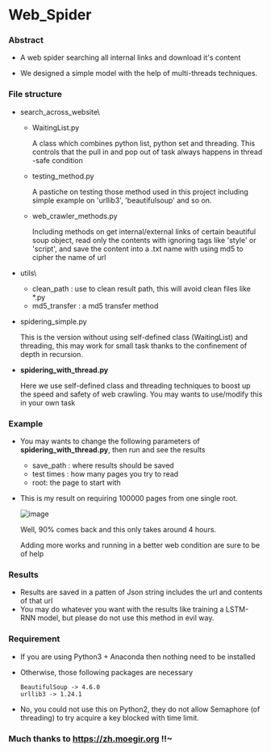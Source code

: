 # Web_Spider
### Abstract

- A web spider searching all internal links and download it's content

- We designed a simple model with the help of multi-threads techniques.

### File structure

- search_across_website\

  - WaitingList.py

    A class which combines python list, python set and threading. This controls that the pull in and pop out of task always happens in thread -safe condition

  - testing_method.py

    A pastiche on testing those method used in this project including simple example on 'urllib3', 'beautifulsoup' and so on.

  - web_crawler_methods.py 

    Including methods on get internal/external links of certain beautiful soup object, read only the contents with ignoring tags like 'style' or 'script', and save the content into a .txt name with using md5 to cipher the name of url

- utils\

  - clean_path : use to clean result path, this will avoid clean files like *.py
  - md5_transfer : a md5 transfer method

- spidering_simple.py

  This is the version without using self-defined class (WaitingList) and threading, this may work for small task thanks to the confinement of depth in recursion.

- **spidering_with_thread.py**

  Here we use self-defined class and threading techniques to boost up the speed and safety of web crawling. You may wants to use/modify this in your own task

### Example

- You may wants to change the following parameters of **spidering_with_thread.py**, then run and see the results

  - save_path : where results should be saved
  - test times : how many pages you try to read
  - root: the page to start with 

- This is my result on requiring 100000 pages from one single root.

  ![image](E:\PythonProject\Web_Spider\refer\result_of_100000.png)

  Well, 90% comes back and this only takes around 4 hours.

  Adding more works and running in a better web condition are sure to be of help

### Results

- Results are saved in a patten of Json string includes the url and contents of that url
- You may do whatever you want with the results like training a LSTM-RNN model, but please do not use this method in evil way.

### Requirement

- If you are using Python3 + Anaconda then nothing need to be installed

- Otherwise, those following packages are necessary

  ```
  BeautifulSoup -> 4.6.0
  urllib3 -> 1.24.1
  ```

- No, you could not use this on Python2, they do not allow Semaphore (of threading) to try acquire a key blocked with time limit.   

### Much thanks to https://zh.moegir.org !!~

 



